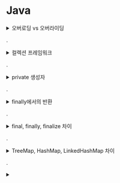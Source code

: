 # Java

<details>
<summary>오버로딩 vs 오버라이딩</summary>

오버로딩
    
두 메서드가 같은 이름을 갖고 있으나 인자의 수나 자료구조형이 다른 경우

오버라이딩

상위 클래스의 메서드와 이름과 용례가 같은 함수를 하위 클래스에 재정의하는 것
</details>

.

<details>
<summary>컬렉션 프레임워크</summary>

ArrayList

- 동적으로 크기가 조절되는 배열
- 새 원소를 삽입하면 크기가 늘어난다

Vector

- ArrayList와 비슷하지만 동기화되어 있다는 차이

LinkedList

- 순환자 사용 방법

```java
Itorator iter = list.iterator();
while (iter.hasNext()) {
	.. iter.next();
}
```

HashMap

- 광범위하게 사용되는 컬렉션

```java
HashMap map = new HashMap();
map.put("one","uno");
map.put("two","dos");
map.get("one");
```
</details>

.

<details>
<summary>private 생성자</summary>

상속 관점에서 생성자를 private로 선언하면?
    
생성자가 private로 선언된 A class는 A의 private 메서드에 접근이 가능해야만 생성자를 호출할 수 있다는 것을 의미한다. 

A의 private 메서드와 생성자는 A의 내부 클래스만 접근 가능하다. 
</details>

.

<details>
<summary>finally에서의 반환</summary>

finally 블록은 try 블록이 종료되는 순간 실행된다.

finally 블록이 실행되지 않는 경우

- try/catch 블록에서 가상머신이 종료되는 경우
- try/catch 를 수행하던 스레드가 죽는 경우
</details>

.

<details>
<summary>final, finally, finalize 차이</summary>

### ℹ️ final

변수나 메서드 또는 클래스가 변경 불가능하도록 만든다. 

- 사용 문맥에 따라 의미가 달라진다.
- 원시 변수: 변경 불가
- 참조 변수: 힙 내의 다른 객체를 가리키도록 변경 불가
- 메서드: 오버라이드 불가
- 클래스: 하위 클래스 적용 불가

### ℹ️  finally

try/catch 블록이 종료될 때 항상 실행되는 코드 블록

- 종종 뒷마무리를 위한 코드를 작성

### ℹ️  finalize

GC가 더 이상의 참조가 존재하지 않는 객체를 메모리에서 삭제하겠다고 결정하는 순간 호출

- GC가 객체 해제 전 호출하는 메서드
</details>

.

<details>
<summary>TreeMap, HashMap, LinkedHashMap 차이</summary>

> 세 가지 모두 key 에서 value 로의 대응 관계가 있고, 키를 기준으로 순회 가능
> 

### ℹ️ TreeMap

> 검색과 삽입에 $O(logN)$ 시간이 소요
> 
- 키는 정렬되어 있으므로 정렬된 순서로 키를 순회
- 키는 반드시 Comparable 인터페이스를 구현하고 있어야 한다.
- 레드-블랙 트리로 구현

### ℹ️ HashMap

> 검색과 삽입에 $O(1)$ 시간 소요
> 
- 키를 기준으로 순회할 때 키의 순서는 무작위
- 구현은 연결리스트로 이루어진 배열로 구성

### ℹ️ LinkedHashMap

> 검색과 삽입에 $O(1)$ 시간 소요
> 
- 키는 삽입한 순서대로 정렬
- 양방향 연결 버킷(double-linked bucket)으로 구현

{1, -1, 0} 순서로 Map 에 데이터를 넣는다고 가정해 보자.

| HashMap       | LinkedHashMap | TreeMap    |
| ------------- | ------------- | ---------- |
| (임의의 순서) | {1, -1, 0}    | {-1, 0, 1} |

> 각기 어느 때에 사용하는게 좋을까?
> 

TreeMap

- 이름과 Person 객체 사이에 대응 관계를 만들고 주기적으로 이름순으로 사람을 출력하고 싶을 경우
- 이름이 주어졌을 때 그 다음 10명의 사람을 출력(More)하고 싶을 경우

**LinkedHashMap**

- `삽입한 순서대로 키를 정렬`하고 싶을 경우 유용
- ex. 캐시를 구현할 때 가장 오래된 아이템을 먼저 삭제하고 싶은 경우 유용

**HashMap**

- 일반적으로 별다른 이유가 없을 경우 사용
- 일반적으로 빠르고 오버헤드가 적다.
</details>
    
.





<details>
<summary></summary>

</details>